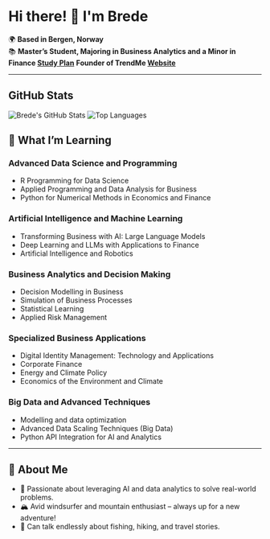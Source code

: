 # Hi there! 👋 I'm Brede

🌍 **Based in Bergen, Norway**  
📚 **Master’s Student, Majoring in Business Analytics and a Minor in Finance **[Study Plan](https://github.com/bredeespelid/Master_NHH)****
 **Founder of TrendMe **[Website](trendme.no)****

---

## GitHub Stats
![Brede's GitHub Stats](https://github-readme-stats.vercel.app/api?username=bredeespelid&show_icons=true&theme=github_dark#gh-dark-mode-only)
![Top Languages](https://github-readme-stats.vercel.app/api/top-langs/?username=bredeespelid&layout=compact&theme=github_dark#gh-dark-mode-only)




## 🌱 **What I’m Learning**
### Advanced Data Science and Programming
- R Programming for Data Science
- Applied Programming and Data Analysis for Business
- Python for Numerical Methods in Economics and Finance

### Artificial Intelligence and Machine Learning
- Transforming Business with AI: Large Language Models
- Deep Learning and LLMs with Applications to Finance
- Artificial Intelligence and Robotics

### Business Analytics and Decision Making
- Decision Modelling in Business
- Simulation of Business Processes
- Statistical Learning
- Applied Risk Management

### Specialized Business Applications
- Digital Identity Management: Technology and Applications
- Corporate Finance
- Energy and Climate Policy
- Economics of the Environment and Climate

### Big Data and Advanced Techniques
- Modelling and data optimization
- Advanced Data Scaling Techniques (Big Data)
- Python API Integration for AI and Analytics

---

## 🌊 **About Me**
- 🌟 Passionate about leveraging AI and data analytics to solve real-world problems.  
- 🏔️ Avid windsurfer and mountain enthusiast – always up for a new adventure!  
- 🎣 Can talk endlessly about fishing, hiking, and travel stories.  

